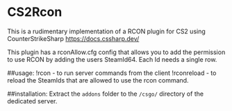 # CS2Rcon

This is a rudimentary implementation of a RCON plugin for CS2 using CounterStrikeSharp
<https://docs.cssharp.dev/>

This plugin has a rconAllow.cfg config that allows you to add the permission to use RCON by adding the users SteamId64. Each Id needs a single row.

##usage:
!rcon - to run server commands from the client
!rconreload - to reload the SteamIds that are allowed to use the rcon command.

##installation:
Extract the `addons` folder to the `/csgo/` directory of the dedicated server.
